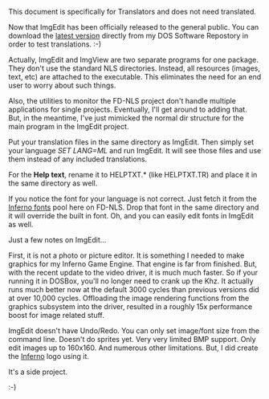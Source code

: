 This document is specifically for Translators and does not need translated.

Now that ImgEdit has been officially released to the general public. You can
download the [latest version](https://fd.lod.bz/repos/current/pkg-html/imgedit.html)
directly from my DOS Software Repostory in order to test translations. :-)

Actually, ImgEdit and ImgView are two separate programs for one package.  They
don't use the standard NLS directories. Instead, all resources (images, text,
etc) are attached to the executable. This eliminates the need for an end user
to worry about such things.

Also, the utilities to monitor the FD-NLS project don't handle multiple
applications for single projects. Eventually, I'll get around to adding that.
But, in the meantime, I've just mimicked the normal dir structure for the main
program in the ImgEdit project.

Put your translation files in the same directory as ImgEdit. Then simply set
your language *SET LANG=ML* and run ImgEdit. It will see those files and
use them instead of any included translations.

For the __Help text__, rename it to HELPTXT.* (like HELPTXT.TR) and place it
in the same directory as well.

If you notice the font for your language is not correct. Just fetch it from the
[Inferno fonts](https://github.com/shidel/fd-nls/tree/master/inferno/fonts)
pool here on FD-NLS. Drop that font in the same directory and it will override
the built in font. Oh, and you can easily edit fonts in ImgEdit as well.

Just a few notes on ImgEdit...

First, it is not a photo or picture editor. It is something I needed to make
graphics for my Inferno Game Engine. That engine is far from finished. But,
with the recent update to the video driver, it is much much faster. So if your
running it in DOSBox, you'll no longer need to crank up the Khz. It actually
runs much better now at the default 3000 cycles than previous versions did at
over 10,000 cycles. Offloading the image rendering functions from the graphics
subsystem into the driver, resulted in a roughly 15x performance boost for
image related stuff.

ImgEdit doesn't have Undo/Redo. You can only set image/font size from the
command line. Doesn't do sprites yet. Very very limited BMP support. Only edit
images up to 160x160. And numerous other limitations.  But, I did create the
[Inferno](https://gitlab.com/DOSx86/inferno) logo using it.

It's a side project.

:-)

